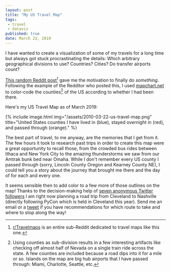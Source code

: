 ```yaml
---
layout: post
title: "My US Travel Map"
tags:
 - travel
 - dataviz
published: true
date: March 22, 2019
---
```


I have wanted to create a visualization of some of my travels for a long time but always got stuck procrastinating the details: Which arbitrary geographical divisions to use? Countries? Cities? Do transfer airports count?

[This random Reddit post](https://www.reddit.com/r/MapPorn/comments/a9cu33/finally_finished_a_map_of_everywhere_ive_been_i/)[^reddit] gave me the motivation to finally do _something_. Following the example of the Redditor who posted this, I used [mapchart.net](https://mapchart.net/usa-counties.html) to color-code the counties[^counties] of the US according to whether I had been there.

Here's my US Travel Map as of March 2019:

{% include image.html
  img="/assets/2010-03-22-us-travel-map.png"
  title="United States counties I have lived in (blue), stayed overnight in (red), and passed through (orange)."
%}

The best part of travel, to me anyway, are the memories that I get from it. The few hours it took to research past trips in order to create this map were a great opportunity to recall those, from the crowded bus rides between Ithaca and New York City to the amazing thunderstorms we saw from our Amtrak bunk bed near Omaha. While I don't remember every US county I passed through (sorry, Lincoln County Oregon and Kearney County NE), I could tell you a story about the journey that brought me there and the day of for each and every one.

It seems sensible then to add color to a few more of those outlines on the map! Thanks to the decision-making help of [seven anonymous Twitter followers](https://twitter.com/jonemo/status/1102092116728012801) I am right now planning a road trip from Cleveland to Nashville (directly following PyCon which is held in Cleveland this year). Send me an email or a [tweet](https://twitter.com/jonemo) if you have recommendations for which route to take and where to stop along the way!

[^counties]: Using counties as sub-division results in a few interesting artifacts like checking off almost half of Nevada on a single train ride across the state. A few counties are included because a road dips into it for a mile or so. Islands on the map are big hub airports that I have passed through: Miami, Charlotte, Seattle, etc.
[^reddit]: [r/Travelmaps](https://www.reddit.com/r/Travelmaps) is an entire sub-Reddit dedicated to travel maps like this one.
